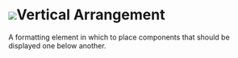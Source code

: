 # ![](/assets/touchcolor.png)Vertical Arrangement

A formatting element in which to place components that should be displayed one below another.
